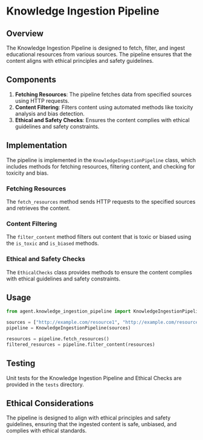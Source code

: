 # Knowledge Ingestion Pipeline

## Overview
The Knowledge Ingestion Pipeline is designed to fetch, filter, and ingest educational resources from various sources. The pipeline ensures that the content aligns with ethical principles and safety guidelines.

## Components
1. **Fetching Resources**: The pipeline fetches data from specified sources using HTTP requests.
2. **Content Filtering**: Filters content using automated methods like toxicity analysis and bias detection.
3. **Ethical and Safety Checks**: Ensures the content complies with ethical guidelines and safety constraints.

## Implementation
The pipeline is implemented in the `KnowledgeIngestionPipeline` class, which includes methods for fetching resources, filtering content, and checking for toxicity and bias.

### Fetching Resources
The `fetch_resources` method sends HTTP requests to the specified sources and retrieves the content.

### Content Filtering
The `filter_content` method filters out content that is toxic or biased using the `is_toxic` and `is_biased` methods.

### Ethical and Safety Checks
The `EthicalChecks` class provides methods to ensure the content complies with ethical guidelines and safety constraints.

## Usage
```python
from agent.knowledge_ingestion_pipeline import KnowledgeIngestionPipeline

sources = ["http://example.com/resource1", "http://example.com/resource2"]
pipeline = KnowledgeIngestionPipeline(sources)

resources = pipeline.fetch_resources()
filtered_resources = pipeline.filter_content(resources)
```

## Testing
Unit tests for the Knowledge Ingestion Pipeline and Ethical Checks are provided in the `tests` directory.

## Ethical Considerations
The pipeline is designed to align with ethical principles and safety guidelines, ensuring that the ingested content is safe, unbiased, and complies with ethical standards.
